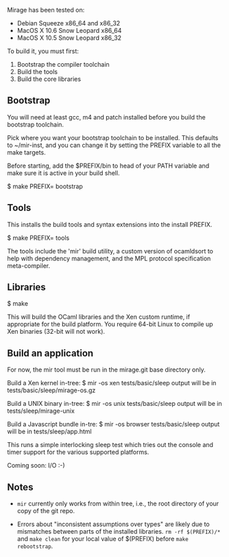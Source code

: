 Mirage has been tested on:
- Debian Squeeze x86_64 and x86_32
- MacOS X 10.6 Snow Leopard x86_64
- MacOS X 10.5 Snow Leopard x86_32

To build it, you must first:
1) Bootstrap the compiler toolchain
2) Build the tools
3) Build the core libraries

Bootstrap
---------

You will need at least gcc, m4 and patch installed before you build
the bootstrap toolchain.

Pick where you want your bootstrap toolchain to be installed. This
defaults to ~/mir-inst, and you can change it by setting the PREFIX
variable to all the make targets.

Before starting, add the $PREFIX/bin to head of your PATH variable
and make sure it is active in your build shell.

$ make PREFIX=<location> bootstrap

Tools
-----

This installs the build tools and syntax extensions into the install PREFIX.

$ make PREFIX=<location> tools

The tools include the 'mir' build utility, a custom version of
ocamldsort to help with dependency management, and the MPL protocol
specification meta-compiler.

Libraries
---------

$ make

This will build the OCaml libraries and the Xen custom runtime, if
appropriate for the build platform.  You require 64-bit Linux to
compile up Xen binaries (32-bit will not work).

Build an application
--------------------

For now, the mir tool must be run in the mirage.git base directory
only.

Build a Xen kernel in-tree:
$ mir -os xen tests/basic/sleep
output will be in tests/basic/sleep/mirage-os.gz

Build a UNIX binary in-tree:
$ mir -os unix tests/basic/sleep
output will be in tests/sleep/mirage-unix

Build a Javascript bundle in-tre:
$ mir -os browser tests/basic/sleep
output will be in tests/sleep/app.html

This runs a simple interlocking sleep test which tries out the
console and timer support for the various supported platforms.

Coming soon: I/O :-)

Notes
-----

+ `mir` currently only works from within tree, i.e., the root
  directory of your copy of the git repo.

+ Errors about "inconsistent assumptions over types" are likely due to
  mismatches between parts of the installed libraries.  `rm -rf
  $(PREFIX)/*` and `make clean` for your local value of $(PREFIX)
  before `make rebootstrap`.

